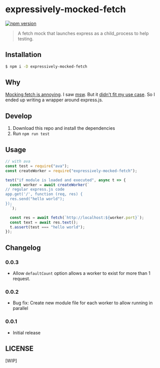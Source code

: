 # expressively-mocked-fetch

[![npm version](https://badge.fury.io/js/expressively-mocked-fetch.svg)](https://badge.fury.io/js/expressively-mocked-fetch)

> A fetch mock that launches express as a child_process to help testing.

## Installation

```bash
$ npm i -D expressively-mocked-fetch
```

## Why

[Mocking fetch is annoying](https://kentcdodds.com/blog/stop-mocking-fetch).  I
saw [msw](https://github.com/mswjs/msw). But it [didn't fit my use case](https://github.com/mswjs/msw/issues/287). So I ended up writing a wrapper around express.js.

## Develop

1. Download this repo and install the dependencies
2. Run `npm run test`

## Usage

```js
// with ava
const test = require("ava");
const createWorker = require("expressively-mocked-fetch");

test("if module is loaded and executed", async t => {
  const worker = await createWorker(`
// regular express.js code
app.get('/', function (req, res) {
  res.send("hello world");
});
  `);

  const res = await fetch(`http://localhost:${worker.port}`);
  const text = await res.text();
  t.assert(test === "hello world");
});
```

## Changelog

### 0.0.3

- Allow `defaultCount` option allows a worker to exist for more than 1 request.

### 0.0.2

- Bug fix: Create new module file for each worker to allow running in parallel

### 0.0.1

- Initial release

## LICENSE

[WIP]
